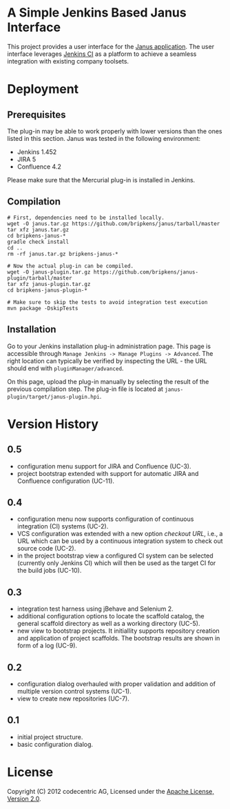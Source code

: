 # A Simple Jenkins Based Janus Interface

This project provides a user interface for the
[Janus application](https://github.com/bripkens/janus). The user
interface leverages [Jenkins CI](http://jenkins-ci.org/) as a platform to
achieve a seamless integration with existing company toolsets.

# Deployment

## Prerequisites

The plug-in may be able to work properly with lower versions than the ones
listed in this section. Janus was tested in the following environment:

 - Jenkins 1.452
 - JIRA 5
 - Confluence 4.2

Please make sure that the Mercurial plug-in is installed in Jenkins.

## Compilation

    # First, dependencies need to be installed locally.
    wget -O janus.tar.gz https://github.com/bripkens/janus/tarball/master
    tar xfz janus.tar.gz
    cd bripkens-janus-*
    gradle check install
    cd ..
    rm -rf janus.tar.gz bripkens-janus-*

    # Now the actual plug-in can be compiled.
    wget -O janus-plugin.tar.gz https://github.com/bripkens/janus-plugin/tarball/master
    tar xfz janus-plugin.tar.gz
    cd bripkens-janus-plugin-*

    # Make sure to skip the tests to avoid integration test execution
    mvn package -DskipTests

## Installation

Go to your Jenkins installation plug-in administration page. This page is
accessible through `Manage Jenkins -> Manage Plugins -> Advanced`. The right
location can typically be verified by inspecting the URL - the URL should end
with `pluginManager/advanced`.

On this page, upload the plug-in manually by selecting the result of the
previous compilation step. The plug-in file is located at
`janus-plugin/target/janus-plugin.hpi`.

# Version History

## 0.5

 - configuration menu support for JIRA and Confluence (UC-3).
 - project bootstrap extended with support for automatic JIRA and Confluence
   configuration (UC-11).

## 0.4

 - configuration menu now supports configuration of continuous integration (CI)
   systems (UC-2).
 - VCS configuration was extended with a new option *checkout URL*, i.e., a
   URL which can be used by a continuous integration system to check out
   source code (UC-2).
 - in the project bootstrap view a configured CI system can be selected
   (currently only Jenkins CI) which will then be used as the target CI for
   the build jobs (UC-10).

## 0.3

 - integration test harness using jBehave and Selenium 2.
 - additional configuration options to locate the scaffold catalog, the general
   scaffold directory as well as a working directory (UC-5).
 - new view to bootstrap projects. It initiallity supports repository creation
   and application of project scaffolds. The bootstrap results are shown in
   form of a log (UC-9).

## 0.2

 - configuration dialog overhauled with proper validation and addition of
   multiple version control systems (UC-1).
 - view to create new repositories (UC-7).

## 0.1

 - initial project structure.
 - basic configuration dialog.

# License

Copyright (C) 2012 codecentric AG, Licensed under the [Apache License, Version 2.0](http://www.apache.org/licenses/LICENSE-2.0).